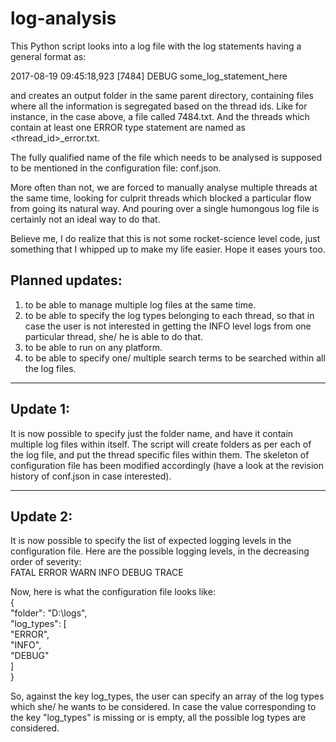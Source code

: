 # log-analysis

This Python script looks into a log file with the log statements having a general format as:

2017-08-19 09:45:18,923 [7484] DEBUG some_log_statement_here
  
and creates an output folder in the same parent directory, containing files where all the information is segregated based on the thread ids. Like for instance, in the case above, a file called 7484.txt.
And the threads which contain at least one ERROR type statement are named as <thread_id>_error.txt.

The fully qualified name of the file which needs to be analysed is supposed to be mentioned in the configuration file: conf.json.

More often than not, we are forced to manually analyse multiple threads at the same time, looking for culprit threads which blocked a particular flow from going its natural way. And pouring over a single humongous log file is certainly not an ideal way to do that.  

Believe me, I do realize that this is not some rocket-science level code, just something that I whipped up to make my life easier.
Hope it eases yours too.

## Planned updates:
1. to be able to manage multiple log files at the same time.
2. to be able to specify the log types belonging to each thread, so that in case the user is not interested in getting the INFO level logs from one particular thread, she/ he is able to do that.
3. to be able to run on any platform.
4. to be able to specify one/ multiple search terms to be searched within all the log files.

---

## Update 1:

It is now possible to specify just the folder name, and have it contain multiple log files within itself.
The script will create folders as per each of the log file, and put the thread specific files within them.
The skeleton of configuration file has been modified accordingly (have a look at the revision history of conf.json in case interested).

---

## Update 2:

It is now possible to specify the list of expected logging levels in the configuration file. Here are the possible logging levels, in the decreasing order of severity:  
FATAL
ERROR
WARN
INFO
DEBUG
TRACE  

Now, here is what the configuration file looks like:  
{  
    "folder": "D:\\logs",  
    "log_types": [  
        "ERROR",  
        "INFO",  
        "DEBUG"  
    ]  
}  
  
So, against the key log_types, the user can specify an array of the log types which she/ he wants to be considered. In case the value corresponding to the key "log_types" is missing or is empty, all the possible log types are considered.
